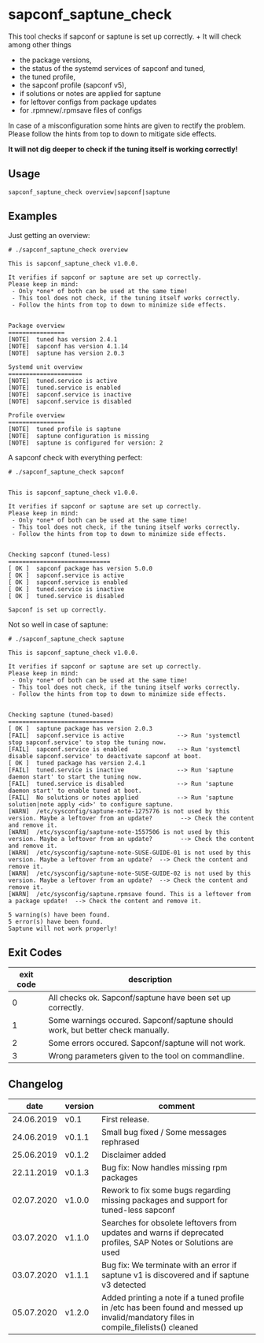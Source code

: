 # sapconf_saptune_check

This tool checks if sapconf or saptune is set up correctly. +
It will check among other things

  * the package versions,
  * the status of the systemd services of sapconf and tuned,
  * the tuned profile,
  * the sapconf profile (sapconf v5),
  * if solutions or notes are applied for saptune
  * for leftover configs from package updates 
  * for .rpmnew/.rpmsave files of configs

In case of a misconfiguration some hints are given to rectify the problem.
Please follow the hints from top to down to mitigate side effects.

**It will not dig deeper to check if the tuning itself is working correctly!**

## Usage
```
sapconf_saptune_check overview|sapconf|saptune
```

## Examples

Just getting an overview:
```
# ./sapconf_saptune_check overview

This is sapconf_saptune_check v1.0.0.

It verifies if sapconf or saptune are set up correctly.
Please keep in mind:
 - Only *one* of both can be used at the same time!
 - This tool does not check, if the tuning itself works correctly.
 - Follow the hints from top to down to minimize side effects.


Package overview
================
[NOTE]  tuned has version 2.4.1
[NOTE]  sapconf has version 4.1.14
[NOTE]  saptune has version 2.0.3

Systemd unit overview
=====================
[NOTE]  tuned.service is active
[NOTE]  tuned.service is enabled
[NOTE]  sapconf.service is inactive
[NOTE]  sapconf.service is disabled

Profile overview
================
[NOTE]  tuned profile is saptune
[NOTE]  saptune configuration is missing
[NOTE]  saptune is configured for version: 2
```

A sapconf check with everything perfect:
```
# ./sapconf_saptune_check sapconf


This is sapconf_saptune_check v1.0.0.

It verifies if sapconf or saptune are set up correctly.
Please keep in mind:
 - Only *one* of both can be used at the same time!
 - This tool does not check, if the tuning itself works correctly.
 - Follow the hints from top to down to minimize side effects.


Checking sapconf (tuned-less)
=============================
[ OK ]  sapconf package has version 5.0.0
[ OK ]  sapconf.service is active
[ OK ]  sapconf.service is enabled
[ OK ]  tuned.service is inactive
[ OK ]  tuned.service is disabled

Sapconf is set up correctly.
```

Not so well in case of saptune:
```
# ./sapconf_saptune_check saptune

This is sapconf_saptune_check v1.0.0.

It verifies if sapconf or saptune are set up correctly.
Please keep in mind:
 - Only *one* of both can be used at the same time!
 - This tool does not check, if the tuning itself works correctly.
 - Follow the hints from top to down to minimize side effects.


Checking saptune (tuned-based)
==============================
[ OK ]  saptune package has version 2.0.3
[FAIL]  sapconf.service is active               --> Run 'systemctl stop sapconf.service' to stop the tuning now.
[FAIL]  sapconf.service is enabled              --> Run 'systemctl disable sapconf.service' to deactivate sapconf at boot.
[ OK ]  tuned package has version 2.4.1
[FAIL]  tuned.service is inactive               --> Run 'saptune daemon start' to start the tuning now.
[FAIL]  tuned.service is disabled               --> Run 'saptune daemon start' to enable tuned at boot.
[FAIL]  No solutions or notes applied           --> Run 'saptune solution|note apply <id>' to configure saptune.
[WARN]  /etc/sysconfig/saptune-note-1275776 is not used by this version. Maybe a leftover from an update?        --> Check the content and remove it.
[WARN]  /etc/sysconfig/saptune-note-1557506 is not used by this version. Maybe a leftover from an update?        --> Check the content and remove it.
[WARN]  /etc/sysconfig/saptune-note-SUSE-GUIDE-01 is not used by this version. Maybe a leftover from an update?  --> Check the content and remove it.
[WARN]  /etc/sysconfig/saptune-note-SUSE-GUIDE-02 is not used by this version. Maybe a leftover from an update?  --> Check the content and remove it.
[WARN]  /etc/sysconfig/saptune.rpmsave found. This is a leftover from a package update!  --> Check the content and remove it.

5 warning(s) have been found.
5 error(s) have been found.
Saptune will not work properly!
```


## Exit Codes
| exit code | description                                                                    |
|-----------|--------------------------------------------------------------------------------|
|     0     | All checks ok. Sapconf/saptune have been set up correctly.                     |
|     1     | Some warnings occured. Sapconf/saptune should work, but better check manually. |   
|     2     | Some errors occured. Sapconf/saptune will not work.                            |
|     3     | Wrong parameters given to the tool on commandline.                             | 


## Changelog

|    date    | version  | comment                                     |
|------------|----------|---------------------------------------------|
| 24.06.2019 | v0.1     | First release.                              |
| 24.06.2019 | v0.1.1   | Small bug fixed / Some messages rephrased   |
| 25.06.2019 | v0.1.2   | Disclaimer added                            |
| 22.11.2019 | v0.1.3   | Bug fix: Now handles missing rpm packages   |
| 02.07.2020 | v1.0.0   | Rework to fix some bugs regarding missing packages and support for tuned-less sapconf  |
| 03.07.2020 | v1.1.0   | Searches for obsolete leftovers from updates and warns if deprecated profiles, SAP Notes or Solutions are used |
| 03.07.2020 | v1.1.1   | Bug fix: We terminate with an error if saptune v1 is discovered and if saptune v3 detected  |
| 05.07.2020 | v1.2.0   | Added printing a note if a tuned profile in /etc has been found and messed up invalid/mandatory files in compile_filelists() cleaned |